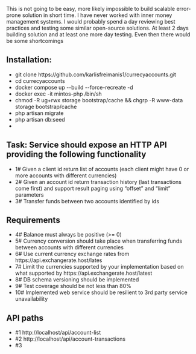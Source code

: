 <p>This is not going to be easy, more likely impossible to build scalable error-prone solution in short time. I have never worked with inner money management systems. I would probably spend a day
reviewing best practices and testing some similar open-source solutions. At least 2 days building solution and at least one more day testing. Even then there would be some shortcomings</p>

<h2>Installation:</h2>
<ul>
  <li>git clone https://github.com/karlisfreimanis1/currecyaccounts.git</li>
  <li>cd currecyaccounts</li>
  <li>docker compose up --build --force-recreate -d</li>
  <li>docker exec -it mintos-php /bin/sh</li>
  <li>chmod -R ug+rwx storage bootstrap/cache && chgrp -R www-data storage bootstrap/cache</li>
  <li>php artisan migrate</li>
  <li>php artisan db:seed</li>
  <li></li>
</ul>

<h2>Task: Service should expose an HTTP API providing the following functionality</h2>
<ul>
  <li>1# Given a client id return list of accounts (each client might have 0 or more accounts
with different currencies)</li>
  <li>2# Given an account id return transaction history (last transactions come first) and
support result paging using “offset” and “limit” parameters</li>
  <li>3# Transfer funds between two accounts identified by ids</li>
</ul>

<h2>Requirements</h2>
<ul>
  <li>4# Balance must always be positive (>= 0)</li>
  <li>5# Currency conversion should take place when transferring funds between accounts with
different currencies</li>
  <li>6# Use current currency exchange rates from https://api.exchangerate.host/lates</li>
  <li>7# Limit the currencies supported by your implementation based on what supported by https://api.exchangerate.host/latest</li>
  <li>8# DB schema versioning should be implemented</li>
  <li>9# Test coverage should be not less than 80%</li>
  <li>10# Implemented web service should be resilient to 3rd party service unavailability</li>
</ul>

<h2>API paths</h2>
<ul>
  <li>#1 http://localhost/api/account-list</li>
  <li>#2 http://localhost/api/account-transactions</li>
  <li>#3 </li>

</ul>
